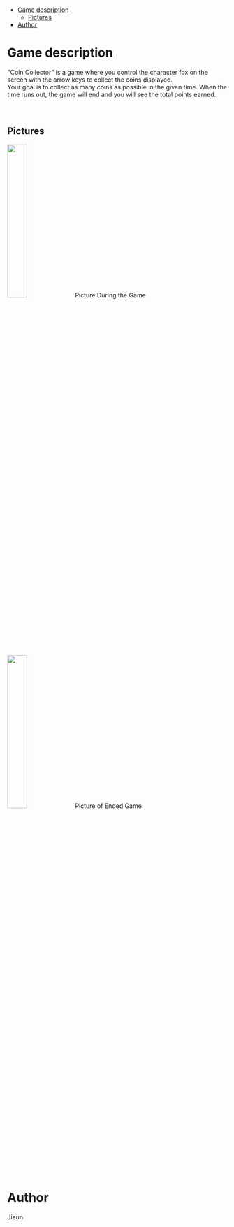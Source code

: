</br>

- [Game description](#game-description)
  - [Pictures](#pictures)
- [Author](#author)

# Game description
"Coin Collector" is a game where you control the character fox on the screen with the arrow keys to collect the coins displayed. 
</br>
Your goal is to collect as many coins as possible in the given time. When the time runs out, the game will end and you will see the total points earned.  
</br>
</br>

## Pictures    
<img width="30%" src="https://github.com/jkimm0811/pygame/assets/150882060/65e480c9-c405-4a22-aaf4-f704702837fc" >        
Picture During the Game
</br>
<img width="30%" src="https://github.com/jkimm0811/pygame/assets/150882060/b24c7ec6-7e1a-447a-a27b-d8d5a6a03e18">
Picture of Ended Game
</br>
</br>


# Author
Jieun 